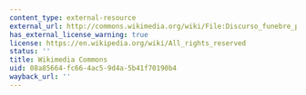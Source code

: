 ```yaml
---
content_type: external-resource
external_url: http://commons.wikimedia.org/wiki/File:Discurso_funebre_pericles.PNG
has_external_license_warning: true
license: https://en.wikipedia.org/wiki/All_rights_reserved
status: ''
title: Wikimedia Commons
uid: 08a85664-fc66-4ac5-9d4a-5b41f70190b4
wayback_url: ''
---
```

